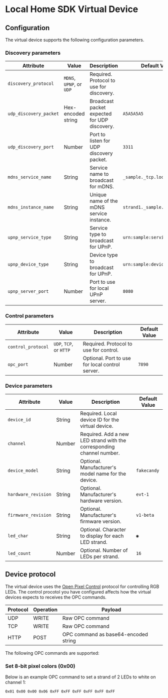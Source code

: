 # Local Home SDK Virtual Device

## Configuration

The virtual device supports the following configuration parameters.

### Discovery parameters

| Attribute     | Value | Description | Default Value |
| ------------- | ----- | ----------- | ------------- |
| `discovery_protocol` | `MDNS`, `UPNP`, or `UDP` | Required. Protocol to use for discovery. |
| `udp_discovery_packet` | Hex-encoded string | Broadcast packet expected for UDP discovery. | `A5A5A5A5` |
| `udp_discovery_port` | Number | Port to listen for UDP discovery packet. | `3311` |
| `mdns_service_name` | String | Service name to broadcast for mDNS. | `_sample._tcp.local` |
| `mdns_instance_name` | String | Unique name of the mDNS service instance. | `strand1._sample._tcp.local` |
| `upnp_service_type` | String | Service type to broadcast for UPnP. | `urn:sample:service:strand:1` |
| `upnp_device_type` | String | Device type to broadcast for UPnP. | `urn:sample:device:strand:1` |
| `upnp_server_port` | Number | Port to use for local UPnP server. |`8080` |

### Control parameters

| Attribute     | Value | Description | Default Value |
| ------------- | ----- | ----------- | ------------- |
| `control_protocol` | `UDP`, `TCP`, or `HTTP` | Required. Protocol to use for control. |
| `opc_port` | Number | Optional. Port to use for local control server. | `7890` |

### Device parameters

| Attribute     | Value | Description | Default Value |
| ------------- | ----- | ----------- | ------------- |
|`device_id` | String | Required. Local device ID for the virtual device. |
|`channel` | Number | Required. Add a new LED strand with the corresponding channel number. |
|`device_model` | String | Optional. Manufacturer's model name for the device. | `fakecandy` |
|`hardware_revision` | String | Optional. Manufacturer's hardware version. | `evt-1` |
|`firmware_revision` | String | Optional. Manufacturer's firmware version. | `v1-beta` |
|`led_char` | String | Optional. Character to display for each LED strand. | `◉` |
|`led_count` | Number | Optional. Number of LEDs per strand. | `16` |

## Device protocol

The virtual device uses the [Open Pixel Control](http://openpixelcontrol.org/)
protocol for controlling RGB LEDs. 
The control procotol you have configured affects how the virtual devices expects
to receives the OPC commands.

| Protocol | Operation | Payload |
| -------- | --------- | ------- |
| UDP  | WRITE | Raw OPC command |
| TCP  | WRITE | Raw OPC command |
| HTTP | POST  | OPC command as base64-encoded string |

The following OPC commands are supported:

### Set 8-bit pixel colors (0x00)

Below is an example OPC command to set a strand of 2 LEDs to white on channel 1:

`0x01 0x00 0x00 0x06 0xFF 0xFF 0xFF 0xFF 0xFF 0xFF`
